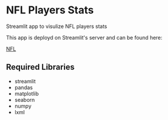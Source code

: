# NFL Players Stats

Streamlit app to visulize NFL players stats

This app is deployd on Streamlit's server and can be found here:

[NFL](https://github.com/kashifm777/NFL-Players-Stats)
 
## Required Libraries

* streamlit
* pandas
* matplotlib
* seaborn
* numpy
* lxml 
